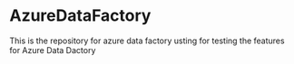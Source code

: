 # AzureDataFactory
This is the repository for azure data factory
usting for testing the features for Azure Data Dactory

